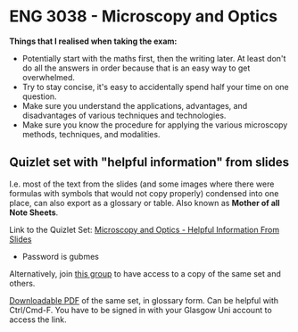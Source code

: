 # ENG 3038 - Microscopy and Optics

**Things that I realised when taking the exam:**
- Potentially start with the maths first, then the writing later. At least don't do all the answers in order because that is an easy way to get overwhelmed.
- Try to stay concise, it's easy to accidentally spend half your time on one question.
- Make sure you understand the applications, advantages, and disadvantages of various techniques and technologies.
- Make sure you know the procedure for applying the various microscopy methods, techniques, and modalities.

## Quizlet set with "helpful information" from slides
I.e. most of the text from the slides (and some images where there were formulas with symbols that would not copy properly) condensed into one place, can also export as a glossary or table. Also known as **Mother of all Note Sheets**.

Link to the Quizlet Set: [Microscopy and Optics - Helpful Information From Slides](https://quizlet.com/554764747/simulation-of-engineering-systems-helpful-information-from-slides-flash-cards/?new)
- Password is gubmes

Alternatively, join [this group](https://quizlet.com/join/dnbTtc3jC) to have access to a copy of the same set and others.

[Downloadable PDF](https://gla-my.sharepoint.com/:b:/g/personal/2424523d_student_gla_ac_uk/EcD19DROiZtNvHE57deXjksBOPeIPipzs4HLx0st1fZGmg?e=OFPTH1) of the same set, in glossary form. Can be helpful with Ctrl/Cmd-F. You have to be signed in with your Glasgow Uni account to access the link.
